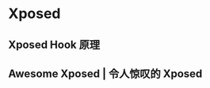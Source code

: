 # Xposed

<!--@include: ./summary.md -->

## Xposed Hook 原理

## Awesome Xposed | 令人惊叹的 Xposed

<!--@include: ./awesome.md -->
